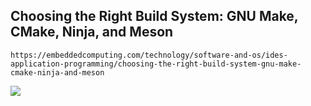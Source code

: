 ## Choosing the Right Build System: GNU Make, CMake, Ninja, and Meson

    https://embeddedcomputing.com/technology/software-and-os/ides-application-programming/choosing-the-right-build-system-gnu-make-cmake-ninja-and-meson

![](https://data.embeddedcomputing.com/uploads/articles/authorfiles/images/image-20230912112844-1.png)
